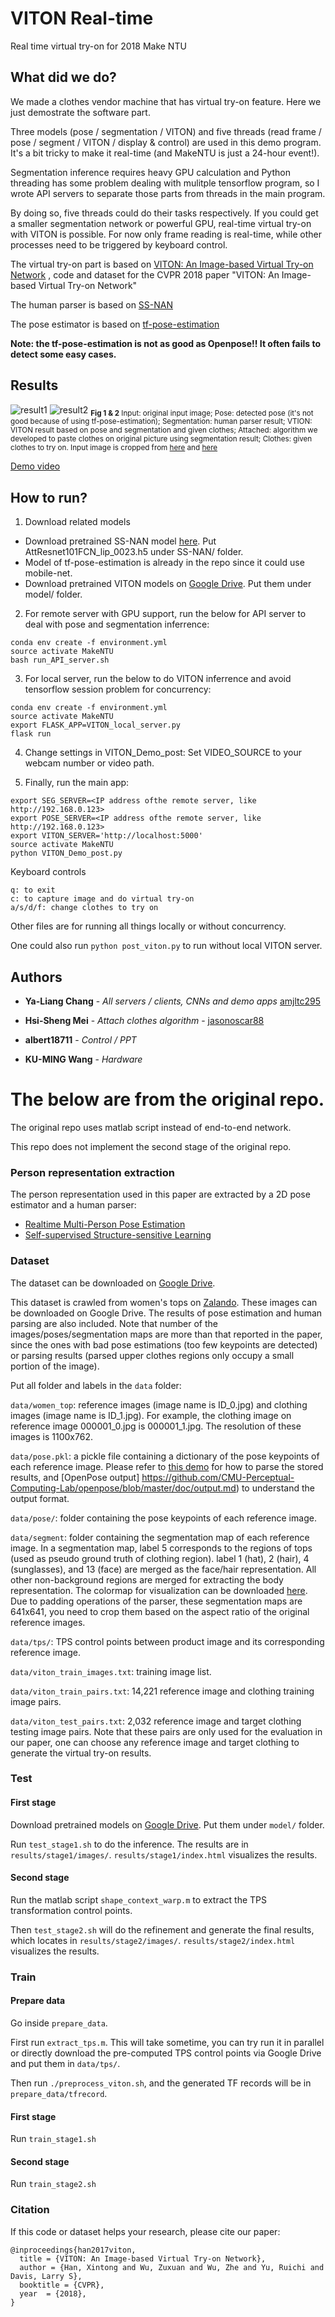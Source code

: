 # VITON Real-time

Real time virtual try-on for 2018 Make NTU

## What did we do?

We made a clothes vendor machine that has virtual try-on feature. Here we just demostrate the software part.

Three models (pose / segmentation / VITON) and five threads (read frame / pose / segment / VITON / display & control) are used in this demo program. It's a bit tricky to make it real-time (and MakeNTU is just a 24-hour event!).

Segmentation inference requires heavy GPU calculation and Python threading has some problem dealing with mulitple tensorflow program, so I wrote API servers to separate those parts from threads in the main program.

By doing so, five threads could do their tasks respectively. If you could get a smaller segmentation network or powerful GPU, real-time virtual try-on with VITON is possible. For now only frame reading is real-time, while other processes need to be triggered by keyboard control. 

The virtual try-on part is based on [VITON: An Image-based Virtual Try-on Network](https://github.com/xthan/VITON)
, code and dataset for the CVPR 2018 paper "VITON: An Image-based Virtual Try-on Network"

The human parser is based on [SS-NAN](https://github.com/llltttppp/SS-NAN)

The pose estimator is based on [tf-pose-estimation](https://github.com/ildoonet/tf-pose-estimation)

**Note: the tf-pose-estimation is not as good as Openpose!! It often fails to detect some easy cases.**

## Results

![result1](images/result1.png)
![result2](images/result2.png)
<sub>**Fig 1 & 2** 
Input: original input image; 
Pose: detected pose (it's not good because of using tf-pose-estimation); 
Segmentation: human parser result; 
VTION: VITON result based on pose and segmentation and given clothes; 
Attached: algorithm we developed to paste clothes on original picture using segmentation result; 
Clothes: given clothes to try on.
Input image is cropped from [here](https://www.facebook.com/139558289414447/photos/a.153087201394889.28055.139558289414447/1129802803723319/?type=1&theater) and [here](https://www.youtube.com/watch?v=b4mzZaEliZU&feature=youtu.be)</sub>

[Demo video](https://youtu.be/21y2Ly9FVl0)


## How to run?

1. Download related models
* Download pretrained SS-NAN model [here](https://pan.baidu.com/s/1nvMMl0P). Put AttResnet101FCN_lip_0023.h5 under SS-NAN/ folder.
* Model of tf-pose-estimation is already in the repo since it could use mobile-net.
* Download pretrained VITON models on [Google Drive](https://drive.google.com/drive/folders/1qFU4KmvnEr4CwEFXQZS_6Ebw5dPJAE21). Put them under model/ folder.

2. For remote server with GPU support, run the below for API server to deal with pose and segmentation inferrence:
```
conda env create -f environment.yml
source activate MakeNTU
bash run_API_server.sh
```

3. For local server, run the below to do VITON inferrence and avoid tensorflow session problem for concurrency:
```
conda env create -f environment.yml
source activate MakeNTU
export FLASK_APP=VITON_local_server.py
flask run
```

4. Change settings in VITON_Demo_post:
Set VIDEO_SOURCE to your webcam number or video path.

5. Finally, run the main app:
```
export SEG_SERVER=<IP address ofthe remote server, like http://192.168.0.123>
export POSE_SERVER=<IP address ofthe remote server, like http://192.168.0.123>
export VITON_SERVER='http://localhost:5000'
source activate MakeNTU
python VITON_Demo_post.py
```
Keyboard controls
```
q: to exit
c: to capture image and do virtual try-on
a/s/d/f: change clothes to try on
```

Other files are for running all things locally or without concurrency.

One could also run ```python post_viton.py``` to run without local VITON server.

## Authors

* **Ya-Liang Chang** - *All servers / clients, CNNs and demo apps*  [amjltc295](https://github.com/amjltc295)

* **Hsi-Sheng Mei** - *Attach clothes algorithm* - [jasonoscar88](https://github.com/jasonoscar88)

* **albert18711** - *Control / PPT*

* **KU-MING Wang** - *Hardware*

# The below are from the original repo.

The original repo uses matlab script instead of end-to-end network.

This repo does not implement the second stage of the original repo.

### Person representation extraction
The person representation used in this paper are extracted by a 2D pose estimator and a human parser:
* [Realtime Multi-Person Pose Estimation](https://github.com/ZheC/Realtime_Multi-Person_Pose_Estimation)
* [Self-supervised Structure-sensitive Learning](https://github.com/Engineering-Course/LIP_SSL)

### Dataset

The dataset can be downloaded on [Google Drive](https://drive.google.com/drive/folders/1-RIcmjQKTqsf3PZsoHT4hivNngx_3386?usp=sharing).

This dataset is crawled from women's tops on [Zalando](https://www.zalando.co.uk/womens-clothing-tops/). These images can be downloaded on Google Drive. The results of pose estimation and human parsing are also included. Note that number of the images/poses/segmentation maps are more than that reported in the paper, since the ones with bad pose estimations (too few keypoints are detected) or parsing results (parsed upper clothes regions only occupy a small portion of the image).

Put all folder and labels in the ```data``` folder:

```data/women_top```: reference images (image name is ID_0.jpg) and clothing images (image name is ID_1.jpg). For example, the clothing image on reference image 000001_0.jpg is 000001_1.jpg. The resolution of these images is 1100x762.

```data/pose.pkl```: a pickle file containing a dictionary of the pose keypoints of each reference image. Please refer to [this demo](https://github.com/ZheC/Realtime_Multi-Person_Pose_Estimation/blob/master/testing/python/demo.ipynb) for how to parse the stored results, and [OpenPose output] https://github.com/CMU-Perceptual-Computing-Lab/openpose/blob/master/doc/output.md) to understand the output format.

```data/pose/```: folder containing the pose keypoints of each reference image.

```data/segment```: folder containing the segmentation map of each reference image. In a segmentation map, label 5 corresponds to the regions of tops (used as pseudo ground truth of clothing region). label 1 (hat), 2 (hair), 4 (sunglasses), and 13 (face) are merged as the face/hair representation. All other non-background regions are merged for extracting the body representation. The colormap for visualization can be downloaded [here](https://github.com/Engineering-Course/LIP_SSL/blob/master/human_colormap.mat). Due to padding operations of the parser, these segmentation maps are 641x641, you need to crop them based on the aspect ratio of the original reference images.

```data/tps/```: TPS control points between product image and its corresponding reference image.

```data/viton_train_images.txt```: training image list.

```data/viton_train_pairs.txt```: 14,221 reference image and clothing training image pairs.

```data/viton_test_pairs.txt```: 2,032 reference image and target clothing testing image pairs. Note that these pairs are only used for the evaluation in our paper, one can choose any reference image and target clothing to generate the virtual try-on results.

### Test

#### First stage
Download pretrained models on [Google Drive](https://drive.google.com/drive/folders/1qFU4KmvnEr4CwEFXQZS_6Ebw5dPJAE21?usp=sharing). Put them under ```model/``` folder.

Run ```test_stage1.sh``` to do the inference.
The results are in ```results/stage1/images/```. ```results/stage1/index.html``` visualizes the results.

#### Second stage

Run the matlab script ```shape_context_warp.m``` to extract the TPS transformation control points.

Then ```test_stage2.sh``` will do the refinement and generate the final results, which locates in ```results/stage2/images/```. ```results/stage2/index.html``` visualizes the results.


### Train

#### Prepare data
Go inside ```prepare_data```. 

First run ```extract_tps.m```. This will take sometime, you can try run it in parallel or directly download the pre-computed TPS control points via Google Drive and put them in ```data/tps/```.

Then run ```./preprocess_viton.sh```, and the generated TF records will be in ```prepare_data/tfrecord```.


#### First stage
Run ```train_stage1.sh```

#### Second stage
Run ```train_stage2.sh```


<!---
### Todo list
- [x] Code of testing the first stage.
- [x] Data preparation code.
- [x] Code of training the first stage.
- [x] Shape context matching and warping.
- [x] Code of testing the second stage.
- [x] Code of training the second stage.
-->

### Citation

If this code or dataset helps your research, please cite our paper:


    @inproceedings{han2017viton,
      title = {VITON: An Image-based Virtual Try-on Network},
      author = {Han, Xintong and Wu, Zuxuan and Wu, Zhe and Yu, Ruichi and Davis, Larry S},
      booktitle = {CVPR},
      year  = {2018},
    }
